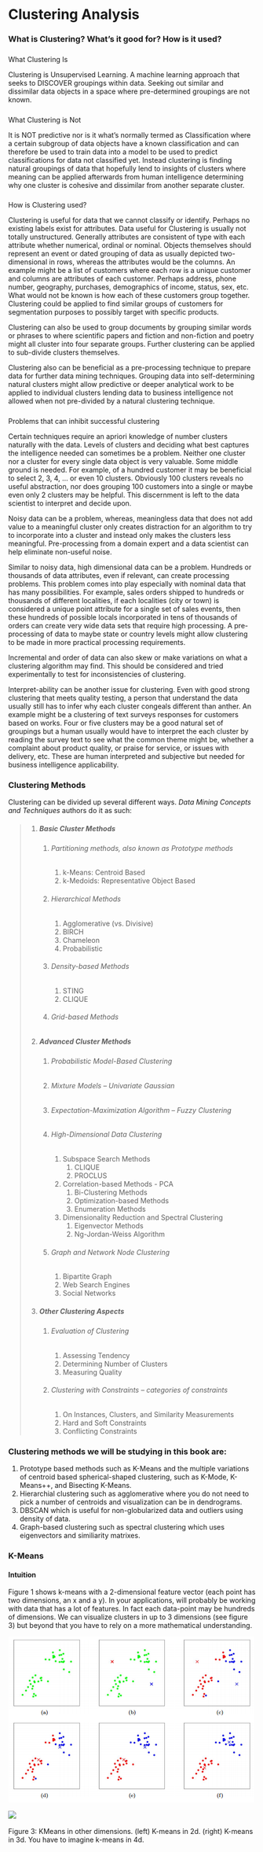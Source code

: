 # Clustering Analysis

### What is Clustering? What’s it good for? How is it used?

##### 
What Clustering Is

Clustering is Unsupervised Learning. A machine learning approach that seeks to DISCOVER groupings within data. Seeking out similar and dissimilar data objects in a space where pre-determined groupings are not known. 

##### 
What Clustering is Not

It is NOT predictive nor is it what’s normally termed as Classification where a certain subgroup of data objects have a known classification and can therefore be used to train data into a model to be used to predict classifications for data not classified yet. Instead clustering is finding natural groupings of data that hopefully lend to insights of clusters where meaning can be applied afterwards from human intelligence determining why one cluster is cohesive and dissimilar from another separate cluster.

##### 
How is Clustering used?

Clustering is useful for data that we cannot classify or identify. Perhaps no existing labels exist for attributes. Data useful for Clustering is usually not totally unstructured. Generally attributes are consistent of type with each attribute whether numerical, ordinal or nominal. Objects themselves should represent an event or dated grouping of data as usually depicted two-dimensional in rows, whereas the attributes would be the columns. An example might be a list of customers where each row is a unique customer and columns are attributes of each customer. Perhaps address, phone number, geography, purchases, demographics of income, status, sex, etc. What would not be known is how each of these customers group together. Clustering could be applied to find similar groups of customers for segmentation purposes to possibly target with specific products.


Clustering can also be used to group documents by grouping similar words or phrases to where scientific papers and fiction and non-fiction and poetry might all cluster into four separate groups. Further clustering can be applied to sub-divide clusters themselves.


Clustering also can be beneficial as a pre-processing technique to prepare data for further data mining techniques. Grouping data into self-determining natural clusters might allow predictive or deeper analytical work to be applied to individual clusters lending data to business intelligence not allowed when not pre-divided by a natural clustering technique.

##### 
Problems that can inhibit successful clustering

Certain techniques require an apriori knowledge of number clusters naturally with the data. Levels of clusters and deciding what best captures the intelligence needed can sometimes be a problem. Neither one cluster nor a cluster for every single data object is very valuable. Some middle ground is needed. For example, of a hundred customer it may be beneficial to select 2, 3, 4, … or even 10 clusters. Obviously 100 clusters reveals no useful abstraction, nor does grouping 100 customers into a single or maybe even only 2 clusters may be helpful. This discernment is left to the data scientist to interpret and decide upon. 


Noisy data can be a problem, whereas, meaningless data that does not add value to a meaningful cluster only creates distraction for an algorithm to try to incorporate into a cluster and instead only makes the clusters less meaningful. Pre-processing from a domain expert and a data scientist can help eliminate non-useful noise.


Similar to noisy data, high dimensional data can be a problem. Hundreds or thousands of data attributes, even if relevant, can create processing problems. This problem comes into play especially with nominal data that has many possibilities. For example, sales orders shipped to hundreds or thousands of different localities, if each localities \(city or town\) is considered a unique point attribute for a single set of sales events, then these hundreds of possible locals incorporated in tens of thousands of orders can create very wide data sets that require high processing. A pre-processing of data to maybe state or country levels might allow clustering to be made in more practical processing requirements. 


Incremental and order of data can also skew or make variations on what a clustering algorithm may find. This should be considered and tried experimentally to test for inconsistencies of clustering.


Interpret-ability can be another issue for clustering. Even with good strong clustering that meets quality testing, a person that understand the data usually still has to infer why each cluster congeals different than anther. An example might be a clustering of text surveys responses for customers based on works. Four or five clusters may be a good natural set of groupings but a human usually would have to interpret the each cluster by reading the survey text to see what the common theme might be, whether a complaint about product quality, or praise for service, or issues with delivery, etc. These are human interpreted and subjective but needed for business intelligence applicability.

### Clustering Methods

Clustering can be divided up several different ways. _Data Mining Concepts and Techniques_ authors do it as such:

> 1. ##### Basic Cluster Methods
>
>    1. ###### Partitioning methods, also known as Prototype methods
>
>       1. k-Means: Centroid Based
>       2. k-Medoids: Representative Object Based
>    2. ###### Hierarchical Methods
>
>       1. Agglomerative \(vs. Divisive\)
>       2. BIRCH
>       3. Chameleon
>       4. Probabilistic
>    3. ###### Density-based Methods
>
>       1. STING
>       2. CLIQUE
>    4. ###### Grid-based Methods
> 2. ##### Advanced Cluster Methods
>
>    1. ###### Probabilistic Model-Based Clustering
>    2. ###### Mixture Models – Univariate Gaussian
>    3. ###### Expectation-Maximization Algorithm – Fuzzy Clustering
>    4. ###### High-Dimensional Data Clustering
>
>       1. Subspace Search Methods
>          1. CLIQUE
>          2. PROCLUS
>       2. Correlation-based Methods - PCA
>          1. Bi-Clustering Methods
>          2. Optimization-based Methods
>          3. Enumeration Methods
>       3. Dimensionality Reduction and Spectral Clustering
>          1. Eigenvector Methods
>          2. Ng-Jordan-Weiss Algorithm
>    5. ###### Graph and Network Node Clustering
>
>       1. Bipartite Graph
>       2. Web Search Engines
>       3. Social Networks
> 3. ##### Other Clustering Aspects
>
>    1. ###### Evaluation of Clustering
>
>       1. Assessing Tendency
>       2. Determining Number of Clusters
>       3. Measuring Quality
>    2. ###### Clustering with Constraints – categories of constraints
>
>       1. On Instances, Clusters, and Similarity Measurements
>       2. Hard and Soft Constraints
>       3. Conflicting Constraints



### Clustering methods we will be studying in this book are:

1. Prototype based methods such as K-Means and the multiple variations of centroid based spherical-shaped clustering, such as K-Mode, K-Means++, and Bisecting K-Means.
2. Hierarchial clustering such as agglomerative where you do not need to pick a number of centroids and visualization can be in dendrograms.
3. DBSCAN which is useful for non-globularized data and outliers using density of data.
4. Graph-based clustering such as spectral clustering which uses eigenvectors and similiarity matrixes.

### K-Means

#### Intuition

Figure 1 shows k-means with a 2-dimensional feature vector \(each point has two dimensions, an x and a y\). In your applications, will probably be working with data that has a lot of features. In fact each data-point may be hundreds of dimensions. We can visualize clusters in up to 3 dimensions \(see figure 3\) but beyond that you have to rely on a more mathematical understanding.

![](/assets/two_centroid_clustering.png)

![](http://stanford.edu/~cpiech/cs221/img/kmeans3d.png)

Figure 3: KMeans in other dimensions. \(left\) K-means in 2d. \(right\) K-means in 3d. You have to imagine k-means in 4d.

